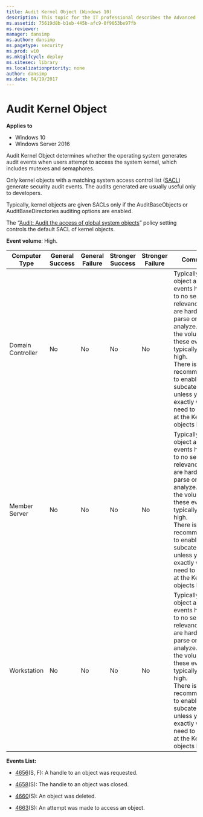 ```yaml
---
title: Audit Kernel Object (Windows 10)
description: This topic for the IT professional describes the Advanced Security Audit policy setting, Audit Kernel Object, which determines whether the operating system generates audit events when users attempt to access the system kernel, which includes mutexes and semaphores.
ms.assetid: 75619d8b-b1eb-445b-afc9-0f9053be97fb
ms.reviewer: 
manager: dansimp
ms.author: dansimp
ms.pagetype: security
ms.prod: w10
ms.mktglfcycl: deploy
ms.sitesec: library
ms.localizationpriority: none
author: dansimp
ms.date: 04/19/2017
---
```


# Audit Kernel Object

**Applies to**
-   Windows 10
-   Windows Server 2016


Audit Kernel Object determines whether the operating system generates audit events when users attempt to access the system kernel, which includes mutexes and semaphores.

Only kernel objects with a matching system access control list ([SACL](https://msdn.microsoft.com/library/windows/desktop/aa374872(v=vs.85).aspx)) generate security audit events. The audits generated are usually useful only to developers.

Typically, kernel objects are given SACLs only if the AuditBaseObjects or AuditBaseDirectories auditing options are enabled.

The “[Audit: Audit the access of global system objects](https://technet.microsoft.com/library/jj852233.aspx)” policy setting controls the default SACL of kernel objects.

**Event volume**: High.

| Computer Type     | General Success | General Failure | Stronger Success | Stronger Failure | Comments                                                                                                                                                                                                                                                                                                               |
|-------------------|-----------------|-----------------|------------------|------------------|------------------------------------------------------------------------------------------------------------------------------------------------------------------------------------------------------------------------------------------------------------------------------------------------------------------------|
| Domain Controller | No              | No              | No               | No               | Typically Kernel object auditing events have little to no security relevance and are hard to parse or analyze. Also, the volume of these events is typically very high. <br>There is no recommendation to enable this subcategory, unless you know exactly what you need to monitor at the Kernel objects level. |
| Member Server     | No              | No              | No               | No               | Typically Kernel object auditing events have little to no security relevance and are hard to parse or analyze. Also, the volume of these events is typically very high. <br>There is no recommendation to enable this subcategory, unless you know exactly what you need to monitor at the Kernel objects level. |
| Workstation       | No              | No              | No               | No               | Typically Kernel object auditing events have little to no security relevance and are hard to parse or analyze. Also, the volume of these events is typically very high. <br>There is no recommendation to enable this subcategory, unless you know exactly what you need to monitor at the Kernel objects level. |

**Events List:**

-   [4656](event-4656.md)(S, F): A handle to an object was requested.

-   [4658](event-4658.md)(S): The handle to an object was closed.

-   [4660](event-4660.md)(S): An object was deleted.

-   [4663](event-4663.md)(S): An attempt was made to access an object.



